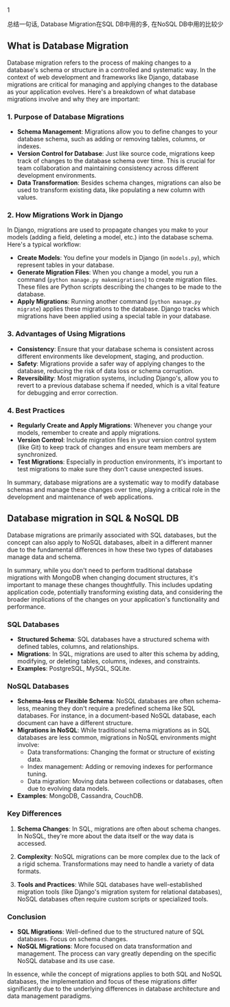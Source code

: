 1



总结一句话, Database Migration在SQL DB中用的多, 在NoSQL DB中用的比较少

## What is Database Migration

Database migration refers to the process of making changes to a database's schema or structure in a controlled and systematic way. In the context of web development and frameworks like Django, database migrations are critical for managing and applying changes to the database as your application evolves. Here's a breakdown of what database migrations involve and why they are important:

### 1. Purpose of Database Migrations
- **Schema Management**: Migrations allow you to define changes to your database schema, such as adding or removing tables, columns, or indexes.
- **Version Control for Database**: Just like source code, migrations keep track of changes to the database schema over time. This is crucial for team collaboration and maintaining consistency across different development environments.
- **Data Transformation**: Besides schema changes, migrations can also be used to transform existing data, like populating a new column with values.

### 2. How Migrations Work in Django
In Django, migrations are used to propagate changes you make to your models (adding a field, deleting a model, etc.) into the database schema. Here's a typical workflow:

- **Create Models**: You define your models in Django (in `models.py`), which represent tables in your database.
- **Generate Migration Files**: When you change a model, you run a command (`python manage.py makemigrations`) to create migration files. These files are Python scripts describing the changes to be made to the database.
- **Apply Migrations**: Running another command (`python manage.py migrate`) applies these migrations to the database. Django tracks which migrations have been applied using a special table in your database.

### 3. Advantages of Using Migrations
- **Consistency**: Ensure that your database schema is consistent across different environments like development, staging, and production.
- **Safety**: Migrations provide a safer way of applying changes to the database, reducing the risk of data loss or schema corruption.
- **Reversibility**: Most migration systems, including Django's, allow you to revert to a previous database schema if needed, which is a vital feature for debugging and error correction.

### 4. Best Practices
- **Regularly Create and Apply Migrations**: Whenever you change your models, remember to create and apply migrations.
- **Version Control**: Include migration files in your version control system (like Git) to keep track of changes and ensure team members are synchronized.
- **Test Migrations**: Especially in production environments, it's important to test migrations to make sure they don't cause unexpected issues.

In summary, database migrations are a systematic way to modify database schemas and manage these changes over time, playing a critical role in the development and maintenance of web applications.





## Database migration in SQL & NoSQL DB

Database migrations are primarily associated with SQL databases, but the concept can also apply to NoSQL databases, albeit in a different manner due to the fundamental differences in how these two types of databases manage data and schema.

In summary, while you don't need to perform traditional database migrations with MongoDB when changing document structures, it's important to manage these changes thoughtfully. This includes updating application code, potentially transforming existing data, and considering the broader implications of the changes on your application's functionality and performance.

### SQL Databases
- **Structured Schema**: SQL databases have a structured schema with defined tables, columns, and relationships. 
- **Migrations**: In SQL, migrations are used to alter this schema by adding, modifying, or deleting tables, columns, indexes, and constraints.
- **Examples**: PostgreSQL, MySQL, SQLite.

### NoSQL Databases
- **Schema-less or Flexible Schema**: NoSQL databases are often schema-less, meaning they don't require a predefined schema like SQL databases. For instance, in a document-based NoSQL database, each document can have a different structure.
- **Migrations in NoSQL**: While traditional schema migrations as in SQL databases are less common, migrations in NoSQL environments might involve:
  - Data transformations: Changing the format or structure of existing data.
  - Index management: Adding or removing indexes for performance tuning.
  - Data migration: Moving data between collections or databases, often due to evolving data models.
- **Examples**: MongoDB, Cassandra, CouchDB.

### Key Differences
1. **Schema Changes**: In SQL, migrations are often about schema changes. In NoSQL, they're more about the data itself or the way data is accessed.
   
2. **Complexity**: NoSQL migrations can be more complex due to the lack of a rigid schema. Transformations may need to handle a variety of data formats.

3. **Tools and Practices**: While SQL databases have well-established migration tools (like Django's migration system for relational databases), NoSQL databases often require custom scripts or specialized tools.

### Conclusion
- **SQL Migrations**: Well-defined due to the structured nature of SQL databases. Focus on schema changes.
- **NoSQL Migrations**: More focused on data transformation and management. The process can vary greatly depending on the specific NoSQL database and its use case.

In essence, while the concept of migrations applies to both SQL and NoSQL databases, the implementation and focus of these migrations differ significantly due to the underlying differences in database architecture and data management paradigms.